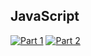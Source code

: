 ## JavaScript
[![Part 1](https://img.shields.io/badge/Part%201-2.650ms-informational)](https://adventofcode.com/2021/)
[![Part 2](https://img.shields.io/badge/Part%202-19.499ms-informational)](https://adventofcode.com/2021/)